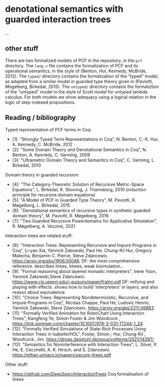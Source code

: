 # denotational semantics with guarded interaction trees

...

## other stuff

There are two formalized models of PCF in the repository, in the `pcf`
directory. The `lang.v` file contains the formalization of PCF and its
operational semantics, in the style of (Benton, Hur, Kennedy, McBride,
2012). The `typed/` directory contains the formalization of the
"typed" model, as adapted from a similar model in guarded type theory
given in (Paviotti, Mogelberg, Birkedal, 2015). The `untyped/`
directory contains the formaliztion of the "untyped" model in the
style of Scott model for untyped lambda calculus. For both models we
show adequacy using a logical relation in the logic of step-indexed
propositions.

## Reading / bibliography

Typed representation of PCF terms in Coq:

- [1]: "Strongly Typed Term Representations in Coq", N. Benton, C.-K. Hur, A. Kennedy, C. McBride, 2012
- [2]: "Some Domain Theory and Denotational Semantics in Coq", N. Benton, A. Kennedy, C. Varming, 2009
- [3]: "Ultrametric Domain Theory and Semantics in Coq", C. Varming, L. Birkedal, 2010

Domain theory in guarded recursion:

- [4]: "The Category-Theoretic Solution of Recursive Metric-Space Equations", L. Birkedal, K. Stovring, J. Thamsborg, 2010
  (induction principle for recursive domain equations)
- [5]: "A Model of PCF in Guarded Type Theory", M. Paviotti, R. Møgelberg, L. Birkedal, 2015
- [6]: "Denotational semantics of recursive types in synthetic guarded domain theory", M. Paviotti, R. Møgelberg, 2016
- [7]: "Two Guarded Recursive Powerdomains for Applicative Simulation", R. Møgelberg, A. Vezzosi, 2021

Interaction trees are related stuff:

- [8]: "Interaction Trees: Representing Recursive and Impure Programs in Coq", 
  Li-yao Xia, Yannick Zakowski, Paul He, Chung-Kil Hur, Gregory Malecha, Benjamin C. Pierce, Steve Zdancewic.
  <https://arxiv.org/abs/1906.00046>.
  DF: the most comprehensive reference. describes itrees, ktrees, weak bisimulation...
- [9]: "Formal reasoning about layered monadic interpreters",
  Irene Yoon, Yannick Zakowski,Steve Zdancewic.
  <https://www.cis.upenn.edu/~euisuny/paper/fralmi.pdf>
  DF: reifying and playing with effects. shows how to build 'interpreters' in layers, and also reason about equivalence
- [10]: "Choice Trees: Representing Nondeterministic, Recursive, and Impure Programs in Coq",
  Nicolas Chappe, Paul He, Ludovic Henrio, Yannick Zakowski, Steve Zdancewic.
  <https://arxiv.org/abs/2211.06863>
- [11]: "Formally Verified Animation for RoboChart Using Interaction Trees",
  Kangfeng Ye, Simon Foster & Jim Woodcock ,
  https://link.springer.com/chapter/10.1007/978-3-031-17244-1_24
- [12]:  "Formally Verified Simulations of State-Rich Processes Using Interaction Trees in Isabelle/HOL",
  Foster, Simon ; Hur, Chung-Kil ; Woodcock, Jim.
  <https://drops.dagstuhl.de/opus/volltexte/2021/14397/>
- [13]: "Semantics for Noninterference with Interaction Trees",
  L. Silver, P. He, E. Cecchetti, A. K. Hirsch, and S. Zdancewic
  <https://ethan.umiacs.io/papers/secure-itrees.pdf>

Other stuff: 
- <https://github.com/DeepSpec/InteractionTrees>
  Coq formalisation of itrees

